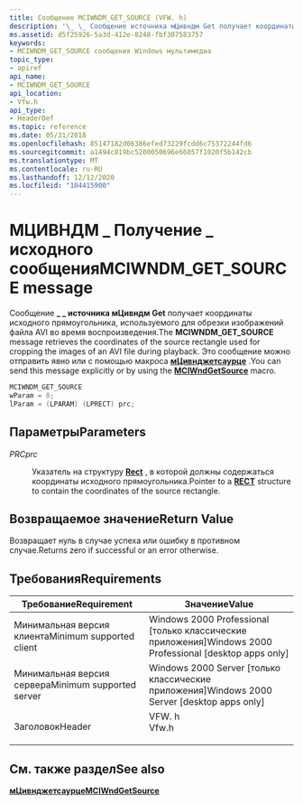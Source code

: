 ```yaml
---
title: Сообщение MCIWNDM_GET_SOURCE (VFW. h)
description: '\_ \_ Сообщение источника мЦивндм Get получает координаты исходного прямоугольника, используемого для обрезки изображений файла AVI во время воспроизведения. Это сообщение можно отправить явно или с помощью макроса МЦивнджетсаурце.'
ms.assetid: d5f25926-5a3d-412e-8248-fbf307583757
keywords:
- MCIWNDM_GET_SOURCE сообщения Windows мультимедиа
topic_type:
- apiref
api_name:
- MCIWNDM_GET_SOURCE
api_location:
- Vfw.h
api_type:
- HeaderDef
ms.topic: reference
ms.date: 05/31/2018
ms.openlocfilehash: 85147182d06386efed73229fcdd6c75372244fd6
ms.sourcegitcommit: a1494c819bc5200050696e66057f1020f5b142cb
ms.translationtype: MT
ms.contentlocale: ru-RU
ms.lasthandoff: 12/12/2020
ms.locfileid: "104415900"
---
```

# <a name="mciwndm_get_source-message"></a><span data-ttu-id="f2280-105">МЦИВНДМ \_ Получение \_ исходного сообщения</span><span class="sxs-lookup"><span data-stu-id="f2280-105">MCIWNDM\_GET\_SOURCE message</span></span>

<span data-ttu-id="f2280-106">Сообщение **\_ \_ источника мЦивндм Get** получает координаты исходного прямоугольника, используемого для обрезки изображений файла AVI во время воспроизведения.</span><span class="sxs-lookup"><span data-stu-id="f2280-106">The **MCIWNDM\_GET\_SOURCE** message retrieves the coordinates of the source rectangle used for cropping the images of an AVI file during playback.</span></span> <span data-ttu-id="f2280-107">Это сообщение можно отправить явно или с помощью макроса [**мЦивнджетсаурце**](/windows/desktop/api/Vfw/nf-vfw-mciwndgetsource) .</span><span class="sxs-lookup"><span data-stu-id="f2280-107">You can send this message explicitly or by using the [**MCIWndGetSource**](/windows/desktop/api/Vfw/nf-vfw-mciwndgetsource) macro.</span></span>


```C++
MCIWNDM_GET_SOURCE 
wParam = 0; 
lParam = (LPARAM) (LPRECT) prc; 
```



## <a name="parameters"></a><span data-ttu-id="f2280-108">Параметры</span><span class="sxs-lookup"><span data-stu-id="f2280-108">Parameters</span></span>

<dl> <dt>

<span data-ttu-id="f2280-109"><span id="prc"></span><span id="PRC"></span>*PRC*</span><span class="sxs-lookup"><span data-stu-id="f2280-109"><span id="prc"></span><span id="PRC"></span>*prc*</span></span>
</dt> <dd>

<span data-ttu-id="f2280-110">Указатель на структуру [**Rect**](/previous-versions//dd162897(v=vs.85)) , в которой должны содержаться координаты исходного прямоугольника.</span><span class="sxs-lookup"><span data-stu-id="f2280-110">Pointer to a [**RECT**](/previous-versions//dd162897(v=vs.85)) structure to contain the coordinates of the source rectangle.</span></span>

</dd> </dl>

## <a name="return-value"></a><span data-ttu-id="f2280-111">Возвращаемое значение</span><span class="sxs-lookup"><span data-stu-id="f2280-111">Return Value</span></span>

<span data-ttu-id="f2280-112">Возвращает нуль в случае успеха или ошибку в противном случае.</span><span class="sxs-lookup"><span data-stu-id="f2280-112">Returns zero if successful or an error otherwise.</span></span>

## <a name="requirements"></a><span data-ttu-id="f2280-113">Требования</span><span class="sxs-lookup"><span data-stu-id="f2280-113">Requirements</span></span>



| <span data-ttu-id="f2280-114">Требование</span><span class="sxs-lookup"><span data-stu-id="f2280-114">Requirement</span></span> | <span data-ttu-id="f2280-115">Значение</span><span class="sxs-lookup"><span data-stu-id="f2280-115">Value</span></span> |
|-------------------------------------|----------------------------------------------------------------------------------|
| <span data-ttu-id="f2280-116">Минимальная версия клиента</span><span class="sxs-lookup"><span data-stu-id="f2280-116">Minimum supported client</span></span><br/> | <span data-ttu-id="f2280-117">Windows 2000 Professional \[только классические приложения\]</span><span class="sxs-lookup"><span data-stu-id="f2280-117">Windows 2000 Professional \[desktop apps only\]</span></span><br/>                       |
| <span data-ttu-id="f2280-118">Минимальная версия сервера</span><span class="sxs-lookup"><span data-stu-id="f2280-118">Minimum supported server</span></span><br/> | <span data-ttu-id="f2280-119">Windows 2000 Server \[только классические приложения\]</span><span class="sxs-lookup"><span data-stu-id="f2280-119">Windows 2000 Server \[desktop apps only\]</span></span><br/>                             |
| <span data-ttu-id="f2280-120">Заголовок</span><span class="sxs-lookup"><span data-stu-id="f2280-120">Header</span></span><br/>                   | <dl> <span data-ttu-id="f2280-121"><dt>VFW. h</dt></span><span class="sxs-lookup"><span data-stu-id="f2280-121"><dt>Vfw.h</dt></span></span> </dl> |



## <a name="see-also"></a><span data-ttu-id="f2280-122">См. также раздел</span><span class="sxs-lookup"><span data-stu-id="f2280-122">See also</span></span>

<dl> <dt>

[<span data-ttu-id="f2280-123">**мЦивнджетсаурце**</span><span class="sxs-lookup"><span data-stu-id="f2280-123">**MCIWndGetSource**</span></span>](/windows/desktop/api/Vfw/nf-vfw-mciwndgetsource)
</dt> </dl>

 

